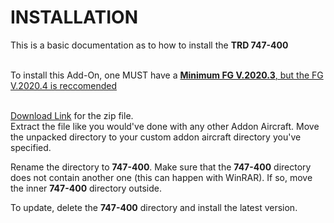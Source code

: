 # INSTALLATION
This is a basic documentation as to how to install the <b>TRD 747-400</b><br><br>
  
To install this Add-On, one MUST have a <a href=https://www.flightgear.org/download><b>Minimum FG V.2020.3</b>, but the FG V.2020.4 is reccomended</a><br><br>

<a href=https://codeload.github.com/Sadia2000/747-400/zip/refs/heads/master>Download Link</a> for the zip file.  
Extract the file like you would've done with any other Addon Aircraft.
Move the unpacked directory to your custom addon aircraft directory you've specified.

Rename the directory to <b>747-400</b>.
Make sure that the <b>747-400</b> directory does not contain another one (this can happen with WinRAR). If so, move the inner <b>747-400</b> directory outside.

To update, delete the <b>747-400</b> directory and install the latest version.

